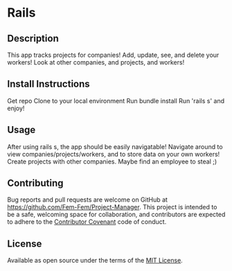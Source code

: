 # Rails

## Description

This app tracks projects for companies! Add, update, see, and delete your workers! Look at other companies, and projects, and workers!

## Install Instructions

Get repo
Clone to your local environment
Run bundle install
Run 'rails s' and enjoy!

## Usage
 After using rails s, the app should be easily navigatable! Navigate around to view companies/projects/workers, and to store data on your own workers! Create projects with other companies. Maybe find an employee to steal ;)
  
## Contributing

Bug reports and pull requests are welcome on GitHub at https://github.com/Fem-Fem/Project-Manager. This project is intended to be a safe, welcoming space for collaboration, and contributors are expected to adhere to the [Contributor Covenant](contributor-covenant.org) code of conduct.

## License

Available as open source under the terms of the [MIT License](http://opensource.org/licenses/MIT).
